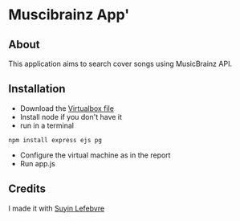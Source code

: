 Muscibrainz App'
===========

About
-----
This application aims to search cover songs using MusicBrainz API.


Installation
------------
* Download the [Virtualbox file](http://musicbrainz.org/doc/MusicBrainz_Server/Setup)
* Install node if you don't have it
* run in a terminal
```
npm install express ejs pg
```
* Configure the virtual machine as in the report
* Run app.js


Credits
-------
I made it with [Suyin Lefebvre](http://suyin-lefebvre.com)